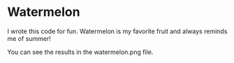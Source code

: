 # Watermelon
I wrote this code for fun. Watermelon is my favorite fruit and always reminds me of summer!

You can see the results in the watermelon.png file.
